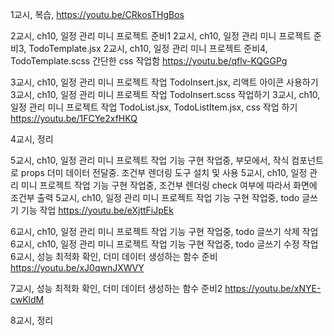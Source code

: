 1교시, 복습,
https://youtu.be/CRkosTHgBos

2교시, ch10, 일정 관리 미니 프로젝트 준비1
2교시, ch10, 일정 관리 미니 프로젝트 준비3, TodoTemplate.jsx
2교시, ch10, 일정 관리 미니 프로젝트 준비4, TodoTemplate.scss 간단한 css 작업함
https://youtu.be/qflv-KQGGPg

3교시, ch10, 일정 관리 미니 프로젝트 작업 TodoInsert.jsx, 리액트 아이콘 사용하기
3교시, ch10, 일정 관리 미니 프로젝트 작업 TodoInsert.scss 작업하기
3교시, ch10, 일정 관리 미니 프로젝트 작업 TodoList.jsx, TodoListItem.jsx, css 작업 하기
https://youtu.be/1FCYe2xfHKQ

4교시, 정리

5교시, ch10, 일정 관리 미니 프로젝트 작업
기능 구현 작업중, 부모에서, 작식 컴포넌트로 props 더미 데이터 전달중. 조건부 렌더링 도구 설치 및 사용
5교시, ch10, 일정 관리 미니 프로젝트 작업
기능 구현 작업중, 조건부 렌더링 check 여부에 따라서 화면에 조건부 출력
5교시, ch10, 일정 관리 미니 프로젝트 작업
기능 구현 작업중, todo 글쓰기 기능 작업
https://youtu.be/eXjttFiJpEk

6교시, ch10, 일정 관리 미니 프로젝트 작업
기능 구현 작업중, todo 글쓰기 삭제 작업
6교시, ch10, 일정 관리 미니 프로젝트 작업
기능 구현 작업중, todo 글쓰기 수정 작업
6교시, 성능 최적화 확인, 더미 데이터 생성하는 함수 준비
https://youtu.be/xJ0qwnJXWVY

7교시, 성능 최적화 확인, 더미 데이터 생성하는 함수 준비2
https://youtu.be/xNYE-cwKldM

8교시, 정리